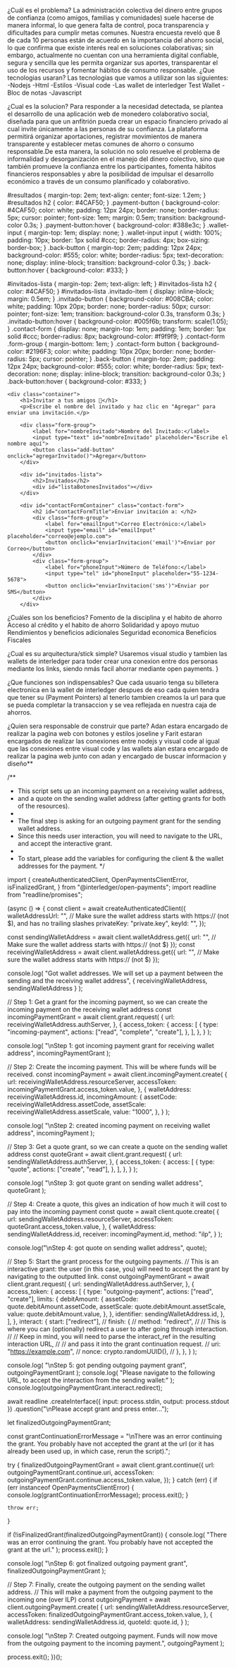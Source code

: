  ¿Cuál es el problema? 
La administración colectiva del dinero entre grupos de confianza (como amigos, familias  y comunidades) suele hacerse de manera informal, lo que genera falta de control, poca transparencia y dificultades para cumplir metas comunes. Nuestra encuesta reveló que 8 de cada 10 personas están de acuerdo en la importancia del ahorro social, lo que confirma que existe interés real en soluciones colaborativas; sin embargo, actualmente no cuentan con una herramienta digital confiable, segura y sencilla que les permita organizar sus aportes, transparentar el uso de los recursos y fomentar hábitos de consumo responsable.
¿Que tecnologias usaran?
Las tecnologias que vamos a utilizar son las siguientes:
-Nodejs
-Html
-Estilos 
-Visual code 
-Las wallet de interledger Test Wallet
-Bloc de notas 
-Javascript 

¿Cual es la solucion?
Para responder a la necesidad detectada, se plantea el desarrollo de una aplicación web de monedero colaborativo social, diseñada para que un anfitrión pueda crear un espacio financiero privado al cual invite únicamente a las personas de su confianza. La plataforma permitirá organizar aportaciones, registrar movimientos de manera transparente y establecer metas comunes de ahorro o consumo responsable.De esta manera, la solución no solo resuelve el problema de informalidad y desorganización en el manejo del dinero colectivo, sino que también promueve la confianza entre los participantes, fomenta hábitos financieros responsables y abre la posibilidad de impulsar el desarrollo económico a través de un consumo planificado y colaborativo.

#resultados {
            margin-top: 2em;
            text-align: center;
            font-size: 1.2em;
        }
        #resultados h2 {
            color: #4CAF50;
        }
        .payment-button {
            background-color: #4CAF50;
            color: white;
            padding: 12px 24px;
            border: none;
            border-radius: 5px;
            cursor: pointer;
            font-size: 1em;
            margin: 0.5em;
            transition: background-color 0.3s;
        }
        .payment-button:hover {
            background-color: #388e3c;
        }
        .wallet-input {
            margin-top: 1em;
            display: none;
        }
        .wallet-input input {
            width: 100%;
            padding: 10px;
            border: 1px solid #ccc;
            border-radius: 4px;
            box-sizing: border-box;
        }
        .back-button {
            margin-top: 2em;
            padding: 12px 24px;
            background-color: #555;
            color: white;
            border-radius: 5px;
            text-decoration: none;
            display: inline-block;
            transition: background-color 0.3s;
        }
        .back-button:hover {
            background-color: #333;
        }
    </style>
</head>
<body>

#invitados-lista {
            margin-top: 2em;
            text-align: left;
        }
        #invitados-lista h2 {
            color: #4CAF50;
        }
        #invitados-lista .invitado-item {
            display: inline-block;
            margin: 0.5em;
        }
        .invitado-button {
            background-color: #008CBA;
            color: white;
            padding: 10px 20px;
            border: none;
            border-radius: 50px;
            cursor: pointer;
            font-size: 1em;
            transition: background-color 0.3s, transform 0.3s;
        }
        .invitado-button:hover {
            background-color: #005f6b;
            transform: scale(1.05);
        }
        .contact-form {
            display: none;
            margin-top: 1em;
            padding: 1em;
            border: 1px solid #ccc;
            border-radius: 8px;
            background-color: #f9f9f9;
        }
        .contact-form .form-group {
            margin-bottom: 1em;
        }
        .contact-form button {
            background-color: #2196F3;
            color: white;
            padding: 10px 20px;
            border: none;
            border-radius: 5px;
            cursor: pointer;
        }
        .back-button {
            margin-top: 2em;
            padding: 12px 24px;
            background-color: #555;
            color: white;
            border-radius: 5px;
            text-decoration: none;
            display: inline-block;
            transition: background-color 0.3s;
        }
        .back-button:hover {
            background-color: #333;
        }
    </style>
</head>
<body>

    <div class="container">
        <h1>Invitar a tus amigos 🤝</h1>
        <p>Escribe el nombre del invitado y haz clic en "Agregar" para enviar una invitación.</p>

        <div class="form-group">
            <label for="nombreInvitado">Nombre del Invitado:</label>
            <input type="text" id="nombreInvitado" placeholder="Escribe el nombre aquí">
            <button class="add-button" onclick="agregarInvitado()">Agregar</button>
        </div>

        <div id="invitados-lista">
            <h2>Invitados</h2>
            <div id="listaBotonesInvitados"></div>
        </div>

        <div id="contactFormContainer" class="contact-form">
            <h2 id="contactFormTitle">Enviar invitación a: </h2>
            <div class="form-group">
                <label for="emailInput">Correo Electrónico:</label>
                <input type="email" id="emailInput" placeholder="correo@ejemplo.com">
                <button onclick="enviarInvitacion('email')">Enviar por Correo</button>
            </div>
            <div class="form-group">
                <label for="phoneInput">Número de Teléfono:</label>
                <input type="tel" id="phoneInput" placeholder="55-1234-5678">
                <button onclick="enviarInvitacion('sms')">Enviar por SMS</button>
            </div>
        </div>

        




 ¿Cuáles son los beneficios?
     Fomento de la disciplina y el habito de ahorro
     Acceso al crédito y el habito de ahorro
     Solidaridad y apoyo mutuo
     Rendimientos y beneficios adicionales
     Seguridad economica
     Beneficios Fiscales

¿Cual es su arquitectura/stick simple?
Usaremos visual studio y tambien las wallets de interledger para toder crear una conexion entre dos personas mediante los links, siendo nmás facil ahorrar mediante open payments.
}

¿Que funciones son indispensables? 
Que cada usuario tenga su billetera electronica en la wallet de interledger despues de eso cada quien tendra que tener su (Payment Pointers) al tenerlo tambien creamos la url para que se pueda completar la transaccion y se vea reflejada en nuestra caja de ahorros.


¿Quien sera responsable de construir que parte?
Adan estara encargado de realizar la pagina web con botones y estilos 
joseline y Farit estaran encargados de realizar las conexiones entre nodejs y visual code al igual que las conexiones entre visual code y las wallets 
alan estara encargado de realizar la pagina web junto con adan y encargado de buscar informacion y diseño**


/**
 * This script sets up an incoming payment on a receiving wallet address,
 * and a quote on the sending wallet address (after getting grants for both of the resources).
 *
 * The final step is asking for an outgoing payment grant for the sending wallet address.
 * Since this needs user interaction, you will need to navigate to the URL, and accept the interactive grant.
 *
 * To start, please add the variables for configuring the client & the wallet addresses for the payment.
 */

import {
  createAuthenticatedClient,
  OpenPaymentsClientError,
  isFinalizedGrant,
} from "@interledger/open-payments";
import readline from "readline/promises";

(async () => {
  const client = await createAuthenticatedClient({
    walletAddressUrl: "", // Make sure the wallet address starts with https:// (not $), and has no trailing slashes
    privateKey: "private.key",
    keyId: "",
  });

  const sendingWalletAddress = await client.walletAddress.get({
    url: "", // Make sure the wallet address starts with https:// (not $)
  });
  const receivingWalletAddress = await client.walletAddress.get({
    url: "", // Make sure the wallet address starts with https:// (not $)
  });

  console.log(
    "Got wallet addresses. We will set up a payment between the sending and the receiving wallet address",
    { receivingWalletAddress, sendingWalletAddress }
  );

  // Step 1: Get a grant for the incoming payment, so we can create the incoming payment on the receiving wallet address
  const incomingPaymentGrant = await client.grant.request(
    {
      url: receivingWalletAddress.authServer,
    },
    {
      access_token: {
        access: [
          {
            type: "incoming-payment",
            actions: ["read", "complete", "create"],
          },
        ],
      },
    }
  );

  console.log(
    "\nStep 1: got incoming payment grant for receiving wallet address",
    incomingPaymentGrant
  );

  // Step 2: Create the incoming payment. This will be where funds will be received.
  const incomingPayment = await client.incomingPayment.create(
    {
      url: receivingWalletAddress.resourceServer,
      accessToken: incomingPaymentGrant.access_token.value,
    },
    {
      walletAddress: receivingWalletAddress.id,
      incomingAmount: {
        assetCode: receivingWalletAddress.assetCode,
        assetScale: receivingWalletAddress.assetScale,
        value: "1000",
      },
    }
  );

  console.log(
    "\nStep 2: created incoming payment on receiving wallet address",
    incomingPayment
  );

  // Step 3: Get a quote grant, so we can create a quote on the sending wallet address
  const quoteGrant = await client.grant.request(
    {
      url: sendingWalletAddress.authServer,
    },
    {
      access_token: {
        access: [
          {
            type: "quote",
            actions: ["create", "read"],
          },
        ],
      },
    }
  );

  console.log(
    "\nStep 3: got quote grant on sending wallet address",
    quoteGrant
  );

  // Step 4: Create a quote, this gives an indication of how much it will cost to pay into the incoming payment
  const quote = await client.quote.create(
    {
      url: sendingWalletAddress.resourceServer,
      accessToken: quoteGrant.access_token.value,
    },
    {
      walletAddress: sendingWalletAddress.id,
      receiver: incomingPayment.id,
      method: "ilp",
    }
  );

  console.log("\nStep 4: got quote on sending wallet address", quote);

  // Step 5: Start the grant process for the outgoing payments.
  // This is an interactive grant: the user (in this case, you) will need to accept the grant by navigating to the outputted link.
  const outgoingPaymentGrant = await client.grant.request(
    {
      url: sendingWalletAddress.authServer,
    },
    {
      access_token: {
        access: [
          {
            type: "outgoing-payment",
            actions: ["read", "create"],
            limits: {
              debitAmount: {
                assetCode: quote.debitAmount.assetCode,
                assetScale: quote.debitAmount.assetScale,
                value: quote.debitAmount.value,
              },
            },
            identifier: sendingWalletAddress.id,
          },
        ],
      },
      interact: {
        start: ["redirect"],
        // finish: {
        //   method: "redirect",
        //   // This is where you can (optionally) redirect a user to after going through interaction.
        //   // Keep in mind, you will need to parse the interact_ref in the resulting interaction URL,
        //   // and pass it into the grant continuation request.
        //   uri: "https://example.com",
        //   nonce: crypto.randomUUID(),
        // },
      },
    }
  );

  console.log(
    "\nStep 5: got pending outgoing payment grant",
    outgoingPaymentGrant
  );
  console.log(
    "Please navigate to the following URL, to accept the interaction from the sending wallet:"
  );
  console.log(outgoingPaymentGrant.interact.redirect);

  await readline
    .createInterface({ input: process.stdin, output: process.stdout })
    .question("\nPlease accept grant and press enter...");

  let finalizedOutgoingPaymentGrant;

  const grantContinuationErrorMessage =
    "\nThere was an error continuing the grant. You probably have not accepted the grant at the url (or it has already been used up, in which case, rerun the script).";

  try {
    finalizedOutgoingPaymentGrant = await client.grant.continue({
      url: outgoingPaymentGrant.continue.uri,
      accessToken: outgoingPaymentGrant.continue.access_token.value,
    });
  } catch (err) {
    if (err instanceof OpenPaymentsClientError) {
      console.log(grantContinuationErrorMessage);
      process.exit();
    }

    throw err;
  }

  if (!isFinalizedGrant(finalizedOutgoingPaymentGrant)) {
    console.log(
      "There was an error continuing the grant. You probably have not accepted the grant at the url."
    );
    process.exit();
  }

  console.log(
    "\nStep 6: got finalized outgoing payment grant",
    finalizedOutgoingPaymentGrant
  );

  // Step 7: Finally, create the outgoing payment on the sending wallet address.
  // This will make a payment from the outgoing payment to the incoming one (over ILP)
  const outgoingPayment = await client.outgoingPayment.create(
    {
      url: sendingWalletAddress.resourceServer,
      accessToken: finalizedOutgoingPaymentGrant.access_token.value,
    },
    {
      walletAddress: sendingWalletAddress.id,
      quoteId: quote.id,
    }
  );

  console.log(
    "\nStep 7: Created outgoing payment. Funds will now move from the outgoing payment to the incoming payment.",
    outgoingPayment
  );

  process.exit();
})();
